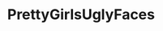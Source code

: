 ---
title: PrettyGirlsUglyFaces
crosslinks:
- u_imguralbumbot
- anti_gif_bot
- livven
- youtubefactsbot
- handsomeguysuglyfaces
- john_yukis_bots
- lonely
- reactiongifs
- autourbanbot
- SubAutoCorrectBot
- pics
- WTF
- tmsbmeta
- Blep
- androidcirclejerk
- videos
- MaliciousCompliance
- bois
- ladybeards
- Machinists
---